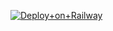[![Deploy+on+Railway](https://railway.app/button.svg)](https://railway.app/new/template?template=https://github.com/MrSammyXD/music&envs=API_ID,API_HASH,SESSION_NAME,BOT_TOKEN,BOT_NAME,DURATION_LIMIT,SUDO_USERS )
